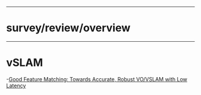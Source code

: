 
---

# survey/review/overview

---
# vSLAM

-[Good Feature Matching: Towards Accurate, Robust VO/VSLAM with Low Latency](https://arxiv.org/pdf/2001.00714.pdf)